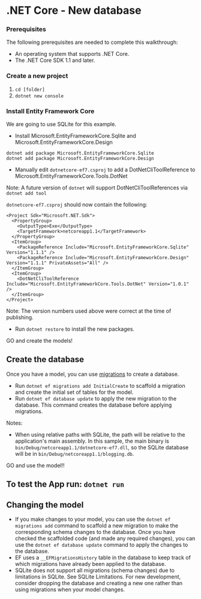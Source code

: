 # .NET Core - New database

### Prerequisites
The following prerequisites are needed to complete this walkthrough:
* An operating system that supports .NET Core.
* The .NET Core SDK 1.1 and later.

### Create a new project
1. `cd [folder]`
1. `dotnet new console`

### Install Entity Framework Core

We are going to use SQLite for this example.

* Install Microsoft.EntityFrameworkCore.Sqlite and Microsoft.EntityFrameworkCore.Design

```
dotnet add package Microsoft.EntityFrameworkCore.Sqlite
dotnet add package Microsoft.EntityFrameworkCore.Design
```

* Manually edit `dotnetcore-ef7.csproj` to add a DotNetCliToolReference to Microsoft.EntityFrameworkCore.Tools.DotNet

Note: A future version of `dotnet` will support DotNetCliToolReferences via `dotnet add tool`

`dotnetcore-ef7.csproj` should now contain the following:

```
<Project Sdk="Microsoft.NET.Sdk">
  <PropertyGroup>
    <OutputType>Exe</OutputType>
    <TargetFramework>netcoreapp1.1</TargetFramework>
  </PropertyGroup>
  <ItemGroup>
    <PackageReference Include="Microsoft.EntityFrameworkCore.Sqlite" Version="1.1.1" />
    <PackageReference Include="Microsoft.EntityFrameworkCore.Design" Version="1.1.1" PrivateAssets="All" />
  </ItemGroup>
  <ItemGroup>
    <DotNetCliToolReference Include="Microsoft.EntityFrameworkCore.Tools.DotNet" Version="1.0.1" />
  </ItemGroup>
</Project>
```

Note: The version numbers used above were correct at the time of publishing.
* Run `dotnet restore` to install the new packages.

GO and create the models!

## Create the database

Once you have a model, you can use [migrations](https://docs.microsoft.com/aspnet/core/data/ef-mvc/migrations#introduction-to-migrations) to create a database.

* Run `dotnet ef migrations add InitialCreate` to scaffold a migration and create the initial set of tables for the model.
* Run `dotnet ef database update` to apply the new migration to the database. This command creates the database before applying migrations.

Notes:
* When using relative paths with SQLite, the path will be relative to the application's main assembly. In this sample, the main binary is `bin/Debug/netcoreapp1.1/dotnetcore-ef7.dll`, so the SQLite database will be in `bin/Debug/netcoreapp1.1/blogging.db`.

GO and use the model!!

## To test the App run: `dotnet run`

## Changing the model

* If you make changes to your model, you can use the `dotnet ef migrations add` command to scaffold a new migration to make the corresponding schema changes to the database. Once you have checked the scaffolded code (and made any required changes), you can use the `dotnet ef database update` command to apply the changes to the database.
* EF uses a `__EFMigrationsHistory` table in the database to keep track of which migrations have already been applied to the database.
* SQLite does not support all migrations (schema changes) due to limitations in SQLite. See SQLite Limitations. For new development, consider dropping the database and creating a new one rather than using migrations when your model changes.